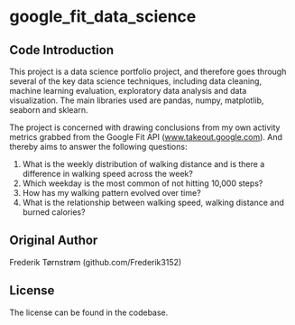 # google_fit_data_science
## Code Introduction
This project is a data science portfolio project, and therefore goes through several of the key data science techniques, 
including data cleaning, machine learning evaluation, exploratory data analysis and data visualization. 
The main libraries used are pandas, numpy, matplotlib, seaborn and sklearn.

The project is concerned with drawing conclusions from my own activity metrics grabbed from the Google Fit API (www.takeout.google.com). 
And thereby aims to answer the following questions:
1. What is the weekly distribution of walking distance and is there a difference in walking speed across the week?
2. Which weekday is the most common of not hitting 10,000 steps?
3. How has my walking pattern evolved over time?
4. What is the relationship between walking speed, walking distance and burned calories?

## Original Author
Frederik Tørnstrøm (github.com/Frederik3152)

## License
The license can be found in the codebase. 